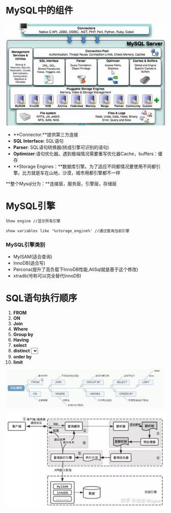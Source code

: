 # MySQL中的组件

![](images/Mysql结构.png)

- **Connector:**提供第三方连接
- **SQL Interface:** SQL语句
- **Parser**: SQL语句转换器(转成引擎可识别的语句)
- **Optimizer**:语句优化器。遇到极端情况需要重写优化器Cache，buffers：缓存
- **Storage Engines：**数据库引擎。为了适应不同都情况要使用不同都引擎。比方就是车在山地，沙漠，城市用都引擎都不一样

**整个Mysql分为：**连接层，服务层，引擎层，存储层



# MySQL引擎

```mysql
Show engine //显示所有引擎
```

```mysql
show variables like '%storage_engine%' //通过查询当前引擎
```

### MySQL引擎类别

- MyISAM(适合查询)
- InnoDB(适合写)
- Percona(提升了高负载下InnoDB性能,AliSql就是基于这个修改)
- xtradb(号称可以完全替代InnoDB)



# SQL语句执行顺序

1. **FROM** <left table>
2. **ON** <Join condition>
3. <join type> **Join** <right table>
4. **Where** <where condition>
5. **Group by** <group by list>
6. **Having** <having condition>
7.  **select**
8. **distinct** <select list>
9. **order by** <order by condition>
10. **limit** <limit number>

![](images/SQL执行顺序1.png)



![](images/SQL执行顺序2.png)





























